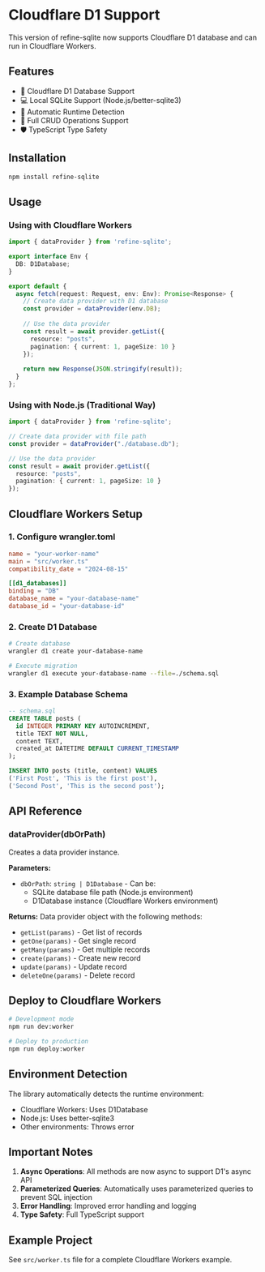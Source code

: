 # Cloudflare D1 Support

This version of refine-sqlite now supports Cloudflare D1 database and can run in Cloudflare Workers.

## Features

- 🚀 Cloudflare D1 Database Support
- 💻 Local SQLite Support (Node.js/better-sqlite3)
- 🔄 Automatic Runtime Detection
- 📝 Full CRUD Operations Support
- 🛡️ TypeScript Type Safety

## Installation

```bash
npm install refine-sqlite
```

## Usage

### Using with Cloudflare Workers

```typescript
import { dataProvider } from 'refine-sqlite';

export interface Env {
  DB: D1Database;
}

export default {
  async fetch(request: Request, env: Env): Promise<Response> {
    // Create data provider with D1 database
    const provider = dataProvider(env.DB);
    
    // Use the data provider
    const result = await provider.getList({
      resource: "posts",
      pagination: { current: 1, pageSize: 10 }
    });
    
    return new Response(JSON.stringify(result));
  }
};
```

### Using with Node.js (Traditional Way)

```typescript
import { dataProvider } from 'refine-sqlite';

// Create data provider with file path
const provider = dataProvider("./database.db");

// Use the data provider
const result = await provider.getList({
  resource: "posts",
  pagination: { current: 1, pageSize: 10 }
});
```

## Cloudflare Workers Setup

### 1. Configure wrangler.toml

```toml
name = "your-worker-name"
main = "src/worker.ts"
compatibility_date = "2024-08-15"

[[d1_databases]]
binding = "DB"
database_name = "your-database-name"
database_id = "your-database-id"
```

### 2. Create D1 Database

```bash
# Create database
wrangler d1 create your-database-name

# Execute migration
wrangler d1 execute your-database-name --file=./schema.sql
```

### 3. Example Database Schema

```sql
-- schema.sql
CREATE TABLE posts (
  id INTEGER PRIMARY KEY AUTOINCREMENT,
  title TEXT NOT NULL,
  content TEXT,
  created_at DATETIME DEFAULT CURRENT_TIMESTAMP
);

INSERT INTO posts (title, content) VALUES 
('First Post', 'This is the first post'),
('Second Post', 'This is the second post');
```

## API Reference

### dataProvider(dbOrPath)

Creates a data provider instance.

**Parameters:**
- `dbOrPath`: `string | D1Database` - Can be:
  - SQLite database file path (Node.js environment)
  - D1Database instance (Cloudflare Workers environment)

**Returns:** Data provider object with the following methods:

- `getList(params)` - Get list of records
- `getOne(params)` - Get single record
- `getMany(params)` - Get multiple records
- `create(params)` - Create new record
- `update(params)` - Update record
- `deleteOne(params)` - Delete record

## Deploy to Cloudflare Workers

```bash
# Development mode
npm run dev:worker

# Deploy to production
npm run deploy:worker
```

## Environment Detection

The library automatically detects the runtime environment:
- Cloudflare Workers: Uses D1Database
- Node.js: Uses better-sqlite3
- Other environments: Throws error

## Important Notes

1. **Async Operations**: All methods are now async to support D1's async API
2. **Parameterized Queries**: Automatically uses parameterized queries to prevent SQL injection
3. **Error Handling**: Improved error handling and logging
4. **Type Safety**: Full TypeScript support

## Example Project

See `src/worker.ts` file for a complete Cloudflare Workers example.
